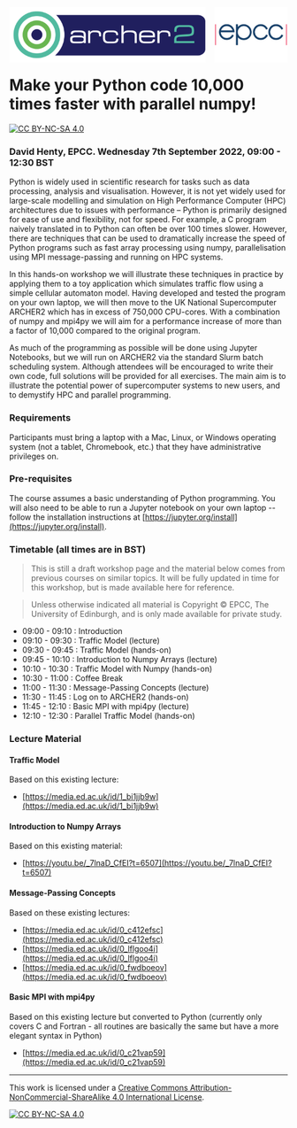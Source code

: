 <img src="./images/Archer2_logo.png" width="355" height="100"
align="left"> <img src="./images/epcc_logo.jpg" align="right"
width="133" height="100">

<br /><br /><br /><br /><br />

# Make your Python code 10,000 times faster with parallel numpy!

[![CC BY-NC-SA 4.0][cc-by-nc-sa-shield]][cc-by-nc-sa]

<h3>David Henty, EPCC.
Wednesday 7th September 2022, 09:00 - 12:30 BST
</h3>

Python is widely used in scientific research for tasks such as data
processing, analysis and visualisation. However, it is not yet widely
used for large-scale modelling and simulation on High Performance
Computer (HPC) architectures due to issues with performance – Python
is primarily designed for ease of use and flexibility, not for
speed. For example, a C program naively translated in to Python can
often be over 100 times slower. However, there are techniques that can
be used to dramatically increase the speed of Python programs such as
fast array processing using numpy, parallelisation using MPI
message-passing and running on HPC systems.

In this hands-on workshop we will illustrate these techniques in
practice by applying them to a toy application which simulates traffic
flow using a simple cellular automaton model. Having developed and
tested the program on your own laptop, we will then move to the UK
National Supercomputer ARCHER2 which has in excess of 750,000
CPU-cores. With a combination of numpy and mpi4py we will aim for a
performance increase of more than a factor of 10,000 compared to the
original program.

As much of the programming as possible will be done using Jupyter
Notebooks, but we will run on ARCHER2 via the standard Slurm batch
scheduling system. Although attendees will be encouraged to write
their own code, full solutions will be provided for all exercises. The
main aim is to illustrate the potential power of supercomputer systems
to new users, and to demystify HPC and parallel programming.

<h3>Requirements</h3>

Participants must bring a laptop with a Mac, Linux, or Windows
operating system (not a tablet, Chromebook, etc.) that they have
administrative privileges on.

<h3>Pre-requisites</h3>

The course assumes a basic understanding of Python programming. You
will also need to be able to run a Jupyter notebook on your own laptop
-- follow the installation instructions at
[https://jupyter.org/install](https://jupyter.org/install).

<h3>Timetable (all times are in BST)</h3>

<p><blockquote>This is still a draft workshop page and the material
below comes from previous courses on similar topics. It will be fully
updated in time for this workshop, but is made available here for
reference.</blockquote></p>

<p><blockquote>Unless otherwise indicated all material is Copyright
&copy; EPCC, The University of Edinburgh, and is only made available
for private study. </blockquote></p>

 * 09:00 - 09:10 : Introduction
 * 09:10 - 09:30 : Traffic Model (lecture)
 * 09:30 - 09:45 : Traffic Model (hands-on)
 * 09:45 - 10:10 : Introduction to Numpy Arrays (lecture)
 * 10:10 - 10:30 : Traffic Model with Numpy (hands-on)
 * 10:30 - 11:00 : Coffee Break
 * 11:00 - 11:30 : Message-Passing Concepts (lecture)
 * 11:30 - 11:45 : Log on to ARCHER2 (hands-on)
 * 11:45 - 12:10 : Basic MPI with mpi4py (lecture)
 * 12:10 - 12:30 : Parallel Traffic Model (hands-on)

<h3>Lecture Material</h3>

<h4>Traffic Model</h4>

Based on this existing lecture:

 * [https://media.ed.ac.uk/id/1_bi1jjb9w](https://media.ed.ac.uk/id/1_bi1jjb9w)

<h4>Introduction to Numpy Arrays</h4>

Based on this existing material:

  * [https://youtu.be/_7lnaD_CfEI?t=6507](https://youtu.be/_7lnaD_CfEI?t=6507)

<h4>Message-Passing Concepts</h4>

Based on these existing lectures:

 * [https://media.ed.ac.uk/id/0_c412efsc](https://media.ed.ac.uk/id/0_c412efsc)
 * [https://media.ed.ac.uk/id/0_lflgoo4i](https://media.ed.ac.uk/id/0_lflgoo4i)
 * [https://media.ed.ac.uk/id/0_fwdboeov](https://media.ed.ac.uk/id/0_fwdboeov)

<h4>Basic MPI with mpi4py</h4>

Based on this existing lecture but converted to Python (currently
only covers C and Fortran - all routines are basically the same but
have a more elegant syntax in Python)

 * [https://media.ed.ac.uk/id/0_c21vap59](https://media.ed.ac.uk/id/0_c21vap59)

---

This work is licensed under a
[Creative Commons Attribution-NonCommercial-ShareAlike 4.0 International License][cc-by-nc-sa].

[cc-by-nc-sa]: http://creativecommons.org/licenses/by-nc-sa/4.0/
[cc-by-nc-sa-image]: https://licensebuttons.net/l/by-nc-sa/4.0/88x31.png
[cc-by-nc-sa-shield]: https://img.shields.io/badge/License-CC%20BY--NC--SA%204.0-lightgrey.svg

[![CC BY-NC-SA 4.0][cc-by-nc-sa-image]][cc-by-nc-sa]


